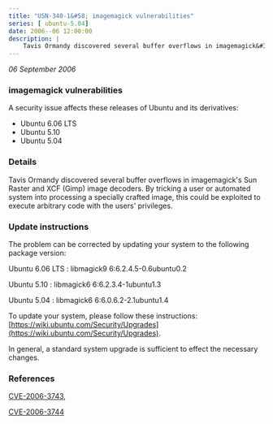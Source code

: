 ```yaml
---
title: "USN-340-1&#58; imagemagick vulnerabilities"
series: [ ubuntu-5.04]
date: 2006--06 12:00:00
description: |
    Tavis Ormandy discovered several buffer overflows in imagemagick&#39;s Sun Raster and XCF (Gimp) image decoders. By tricking a user or automated system into processing a specially crafted image, this could be exploited to execute arbitrary code with the users&#39; privileges.
--- 
```

 
 

*06 September 2006*

### imagemagick vulnerabilities

A security issue affects these releases of Ubuntu and its derivatives:

* Ubuntu 6.06 LTS
* Ubuntu 5.10
* Ubuntu 5.04

### Details

Tavis Ormandy discovered several buffer overflows in imagemagick&#39;s Sun Raster and XCF (Gimp) image decoders. By tricking a user or automated system into processing a specially crafted image, this could be exploited to execute arbitrary code with the users&#39; privileges.

### Update instructions

The problem can be corrected by updating your system to the following package version:

Ubuntu 6.06 LTS
 : libmagick9 <span>6:6.2.4.5-0.6ubuntu0.2</span>

Ubuntu 5.10
 : libmagick6 <span>6:6.2.3.4-1ubuntu1.3</span>

Ubuntu 5.04
 : libmagick6 <span>6:6.0.6.2-2.1ubuntu1.4</span>

To update your system, please follow these instructions: [https://wiki.ubuntu.com/Security/Upgrades](https://wiki.ubuntu.com/Security/Upgrades).

In general, a standard system upgrade is sufficient to effect the necessary changes.

### References

 
 [CVE-2006-3743](http://people.ubuntu.com/~ubuntu-security/cve/CVE-2006-3743), 

 [CVE-2006-3744](http://people.ubuntu.com/~ubuntu-security/cve/CVE-2006-3744)
 

